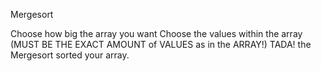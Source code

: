 Mergesort

Choose how big the array you want
Choose the values within the array (MUST BE THE EXACT AMOUNT of VALUES as in the ARRAY!)
TADA! the Mergesort sorted your array.

